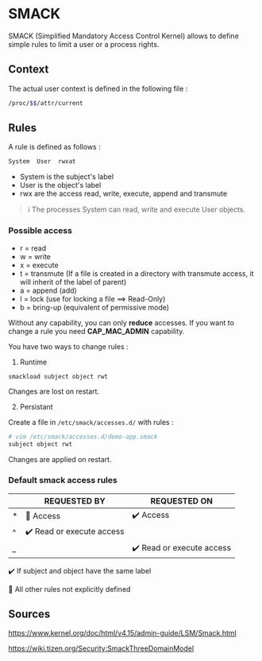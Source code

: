 # SMACK

SMACK (Simplified Mandatory Access Control Kernel) allows to define simple rules to limit a user or a process rights.

## Context

The actual user context is defined in the following file :

```bash
/proc/$$/attr/current
```

## Rules

A rule is defined as follows :

```bash
System  User  rwxat
```

- System is the subject's label
- User is the object's label
- rwx are the access read, write, execute, append and transmute

> ℹ️ The processes System can read, write and execute User objects.


### Possible access

- r = read
- w = write
- x = execute
- t = transmute (If a file is created in a directory with transmute access, it will inherit of the label of parent)
- a = append (add)
- l = lock (use for locking a file ==> Read-Only)
- b = bring-up (equivalent of permissive mode)


Without any capability, you can only **reduce** accesses.
If you want to change a rule you need **CAP_MAC_ADMIN** capability.

You have two ways to change rules :

1) Runtime

```bash
smackload subject object rwt
```

Changes are lost on restart.

2) Persistant

Create a file in `/etc/smack/accesses.d/` with rules :

```bash
# vim /etc/smack/accesses.d/demo-app.smack
subject object rwt
```

Changes are applied on restart.

### Default smack access rules

|      | REQUESTED BY             | REQUESTED ON             |
| ---- | ------------------------ | ------------------------ |
| *    | 🛑 Access                 | ✔️ Access                |
| ^    | ✔️ Read or execute access |                          |
| _    |                          | ✔️ Read or execute access |

✔️ If subject and object have the same label

🛑 All other rules not explicitly defined


## Sources

https://www.kernel.org/doc/html/v4.15/admin-guide/LSM/Smack.html

https://wiki.tizen.org/Security:SmackThreeDomainModel
